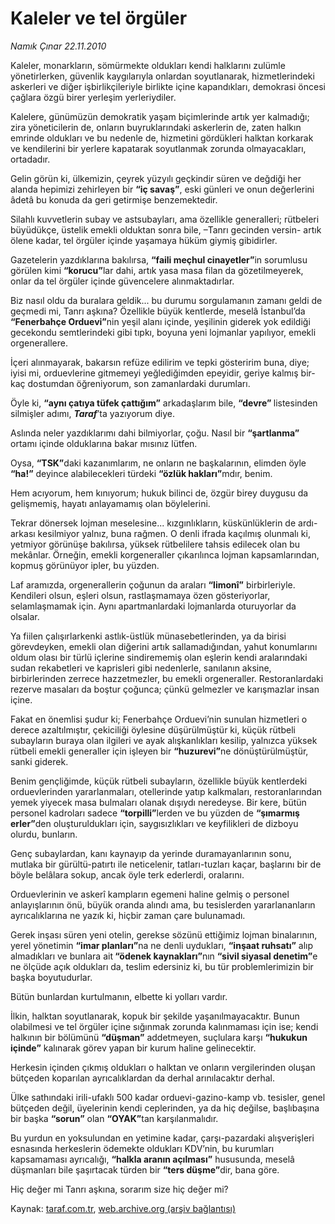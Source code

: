 # Kaleler ve tel örgüler

*Namık Çınar 22.11.2010*

<div class="yazi"><p>Kaleler, monarkların, sömürmekte oldukları kendi halklarını zulümle yönetirlerken, güvenlik kaygılarıyla onlardan soyutlanarak, hizmetlerindeki askerleri ve diğer işbirlikçileriyle birlikte içine kapandıkları, demokrasi öncesi çağlara özgü birer yerleşim yerleriydiler.</p>
<p>Kalelere, günümüzün demokratik yaşam biçimlerinde artık yer kalmadığı; zira yöneticilerin de, onların buyruklarındaki askerlerin de, zaten halkın emrinde oldukları ve bu nedenle de, hizmetini gördükleri halktan korkarak ve kendilerini bir yerlere kapatarak soyutlanmak zorunda olmayacakları, ortadadır.</p>
<p>Gelin görün ki, ülkemizin, çeyrek yüzyılı geçkindir süren ve değdiği her alanda hepimizi zehirleyen bir <b>“iç savaş”</b>, eski günleri ve onun değerlerini âdetâ bu konuda da geri getirmişe benzemektedir.</p>
<p>Silahlı kuvvetlerin subay ve astsubayları, ama özellikle generalleri; rütbeleri büyüdükçe, üstelik emekli olduktan sonra bile, –Tanrı gecinden versin- artık ölene kadar, tel örgüler içinde yaşamaya hüküm giymiş gibidirler.</p>
<p>Gazetelerin yazdıklarına bakılırsa, <b>“faili meçhul cinayetler”</b>in sorumlusu görülen kimi <b>“korucu”</b>lar dahi, artık yasa masa filan da gözetilmeyerek, onlar da tel örgüler içinde güvencelere alınmaktadırlar. </p>
<p>Biz nasıl oldu da buralara geldik... bu durumu sorgulamanın zamanı geldi de geçmedi mi, Tanrı aşkına? Özellikle büyük kentlerde, meselâ İstanbul’da <b>“Fenerbahçe Orduevi”</b>nin yeşil alanı içinde, yeşilinin giderek yok edildiği gecekondu semtlerindeki gibi tıpkı, boyuna yeni lojmanlar yapılıyor, emekli orgenerallere.</p>
<p>İçeri alınmayarak, bakarsın refüze edilirim ve tepki gösteririm buna, diye; iyisi mi, orduevlerine gitmemeyi yeğlediğimden epeyidir, geriye kalmış bir-kaç dostumdan öğreniyorum, son zamanlardaki durumları. </p>
<p>Öyle ki, <b>“aynı çatıya tüfek çattığım”</b> arkadaşlarım bile, <b>“devre” </b>listesinden silmişler adımı, <b><i>Taraf</i></b>’ta yazıyorum diye. </p>
<p>Aslında neler yazdıklarımı dahi bilmiyorlar, çoğu. Nasıl bir <b>“şartlanma”</b> ortamı içinde olduklarına bakar mısınız lütfen.</p>
<p>Oysa, <b>“TSK”</b>daki kazanımlarım, ne onların ne başkalarının, elimden öyle <b>“ha!”</b> deyince alabilecekleri türdeki <b>“özlük hakları”</b>mdır, benim.</p>
<p>Hem acıyorum, hem kınıyorum; hukuk bilinci de, özgür birey duygusu da gelişmemiş, hayatı anlayamamış olan böylelerini.</p>
<p>Tekrar dönersek lojman meselesine... kızgınlıkların, küskünlüklerin de ardı-arkası kesilmiyor yalnız, buna rağmen. O denli ifrada kaçılmış olunmalı ki, yetmiyor görünüşe bakılırsa, yüksek rütbelilere tahsis edilecek olan bu mekânlar. Örneğin, emekli korgeneraller çıkarılınca lojman kapsamlarından, kopmuş görünüyor ipler, bu yüzden.</p>
<p>Laf aramızda, orgenerallerin çoğunun da araları <b>“limonî”</b> birbirleriyle. Kendileri olsun, eşleri olsun, rastlaşmamaya özen gösteriyorlar, selamlaşmamak için. Aynı apartmanlardaki lojmanlarda oturuyorlar da olsalar. </p>
<p>Ya fiilen çalışırlarkenki astlık-üstlük münasebetlerinden, ya da birisi görevdeyken, emekli olan diğerini artık sallamadığından, yahut konumlarını oldum olası bir türlü içlerine sindirememiş olan eşlerin kendi aralarındaki sudan rekabetleri ve kaprisleri gibi nedenlerle, sanılanın aksine, birbirlerinden zerrece hazzetmezler, bu emekli orgeneraller. Restoranlardaki rezerve masaları da boştur çoğunca; çünkü gelmezler ve karışmazlar insan içine. </p>
<p>Fakat en önemlisi şudur ki; Fenerbahçe Orduevi’nin sunulan hizmetleri o derece azaltılmıştır, çekiciliği öylesine düşürülmüştür ki, küçük rütbeli subayların buraya olan ilgileri ve ayak alışkanlıkları kesilip, yalnızca yüksek rütbeli emekli generaller için işleyen bir <b>“huzurevi”</b>ne dönüştürülmüştür, sanki giderek. </p>
<p>Benim gençliğimde, küçük rütbeli subayların, özellikle büyük kentlerdeki orduevlerinden yararlanmaları, otellerinde yatıp kalkmaları, restoranlarından yemek yiyecek masa bulmaları olanak dışıydı neredeyse. Bir kere, bütün personel kadroları sadece <b>“torpilli”</b>lerden ve bu yüzden de <b>“şımarmış erler”</b>den oluşturuldukları için, saygısızlıkları ve keyfilikleri de dizboyu olurdu, bunların.</p>
<p>Genç subaylardan, kanı kaynayıp da yerinde duramayanlarının sonu, mutlaka bir gürültü-patırtı ile neticelenir, tatları-tuzları kaçar, başlarını bir de böyle belâlara sokup, ancak öyle terk ederlerdi, oralarını.</p>
<p>Orduevlerinin ve askerî kampların egemeni haline gelmiş o personel anlayışlarının önü, büyük oranda alındı ama, bu tesislerden yararlananların ayrıcalıklarına ne yazık ki, hiçbir zaman çare bulunamadı. </p>
<p>Gerek inşası süren yeni otelin, gerekse sözünü ettiğimiz lojman binalarının, yerel yönetimin <b>“imar planları”</b>na ne denli uydukları, <b>“inşaat ruhsatı”</b> alıp almadıkları ve bunlara ait<b> “ödenek kaynakları”</b>nın <b>“sivil siyasal denetim”</b>e ne ölçüde açık oldukları da, teslim edersiniz ki, bu tür problemlerimizin bir başka boyutudurlar. </p>
<p>Bütün bunlardan kurtulmanın, elbette ki yolları vardır.</p>
<p>İlkin, halktan soyutlanarak, kopuk bir şekilde yaşanılmayacaktır. Bunun olabilmesi ve tel örgüler içine sığınmak zorunda kalınmaması için ise; kendi halkının bir bölümünü <b>“düşman”</b> addetmeyen, suçlulara karşı <b>“hukukun içinde”</b> kalınarak görev yapan bir kurum haline gelinecektir. </p>
<p>Herkesin içinden çıkmış oldukları o halktan ve onların vergilerinden oluşan bütçeden koparılan ayrıcalıklardan da derhal arınılacaktır derhal. </p>
<p>Ülke sathındaki irili-ufaklı 500 kadar orduevi-gazino-kamp vb. tesisler, genel bütçeden değil, üyelerinin kendi ceplerinden, ya da hiç değilse, başlıbaşına bir başka <b>“sorun”</b> olan <b>“OYAK”</b>tan karşılanmalıdır. </p>
<p>Bu yurdun en yoksulundan en yetimine kadar, çarşı-pazardaki alışverişleri esnasında herkeslerin ödemekte oldukları KDV’nin, bu kurumları kapsamaması ayrıcalığı, <b>“halkla aranın açılması”</b> hususunda, meselâ düşmanları bile şaşırtacak türden bir <b>“ters düşme”</b>dir, bana göre.</p>
<p>Hiç değer mi Tanrı aşkına, sorarım size hiç değer mi?</p></div>

Kaynak: [taraf.com.tr](http://www.taraf.com.tr:80/namik-cinar/makale-kaleler-ve-tel-orguler.htm), [web.archive.org (arşiv bağlantısı)](http://web.archive.org/web/20101123124525/http://www.taraf.com.tr:80/namik-cinar/makale-kaleler-ve-tel-orguler.htm)
